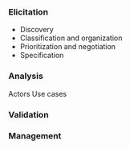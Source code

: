 <h3>Elicitation</h3>
<ul>
  <li>Discovery</li>
  <li>Classification and organization</li>
  <li>Prioritization and negotiation</li>
  <li>Specification</li>
</ul>  
<h3>Analysis</h3>
     Actors
     Use cases 
<h3>Validation</h3> 
<h3>Management</h3> 
